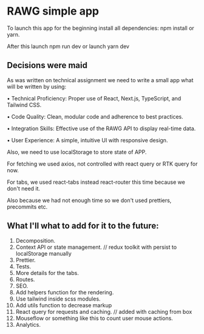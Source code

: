 # RAWG simple app

To launch this app for the beginning install all dependencies:
npm install or yarn.

After this launch npm run dev or launch yarn dev

Decisions were maid
-

As was written on technical assignment we need to write a small app what will be written by using:

• Technical Proficiency: Proper use of React, Next.js, TypeScript, and Tailwind CSS.

• Code Quality: Clean, modular code and adherence to best practices.

• Integration Skills: Effective use of the RAWG API to display real-time data.

• User Experience: A simple, intuitive UI with responsive design.

Also, we need to use localStorage to store state of APP.

For fetching we used axios, not controlled with react query or RTK query for now.

For tabs, we used react-tabs instead react-router this time because we don't need it.

Also because we had not enough time so we don't used prettiers, precommits etc.

What I'll what to add for it to the future:
-
1. Decomposition.
2. Context API or state management. // redux toolkit with persist to localStorage manually
3. Prettier.
4. Tests.
5. More details for the tabs.
6. Routes.
7. SEO.
8. Add helpers function for the rendering.
9. Use tailwind inside scss modules.
10. Add utils function to decrease markup
11. React query for requests and caching. // added with caching from box
12. Mouseflow or something like this to count user mouse actions.
13. Analytics.
